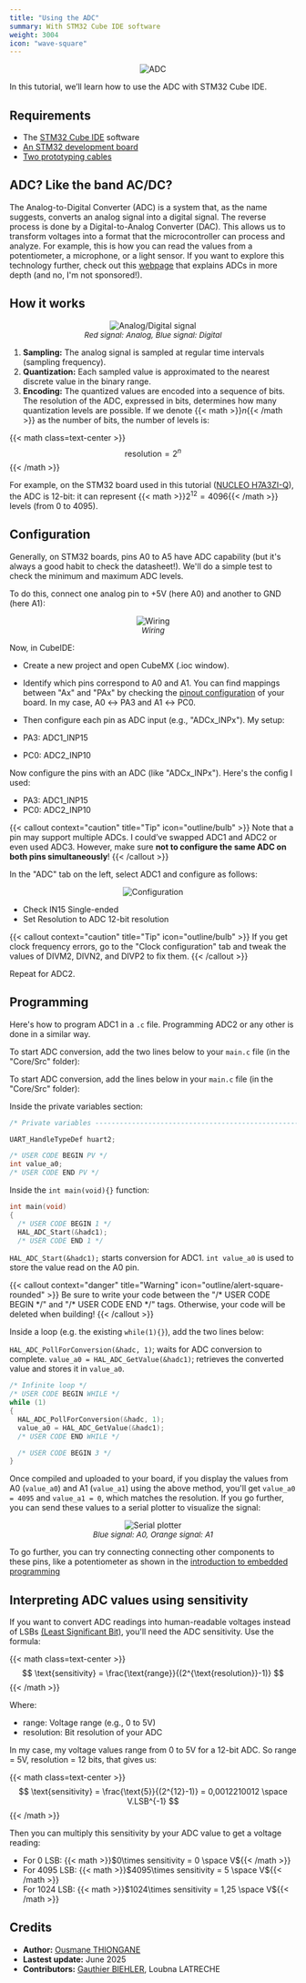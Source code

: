 ```yaml
---
title: "Using the ADC"
summary: With STM32 Cube IDE software
weight: 3004
icon: "wave-square"
---
```


<p align="center">
    <img src="/chroma/images/adc1.png" alt="ADC" class="w-full h-auto" />
</p>

In this tutorial, we’ll learn how to use the ADC with STM32 Cube IDE.

## Requirements

* The [STM32 Cube IDE](https://www.st.com/en/development-tools/stm32cubeide.html) software
* [An STM32 development board](https://www.st.com/en/evaluation-tools/stm32-nucleo-boards.html)
* [Two prototyping cables](/chroma/images/_cables.png)

## ADC? Like the band AC/DC?

The Analog-to-Digital Converter (ADC) is a system that, as the name suggests, converts an analog signal into a digital signal. The reverse process is done by a Digital-to-Analog Converter (DAC). This allows us to transform voltages into a format that the microcontroller can process and analyze. For example, this is how you can read the values from a potentiometer, a microphone, or a light sensor. If you want to explore this technology further, check out this [webpage](https://dewesoft.com/blog/what-is-adc-converter) that explains ADCs in more depth (and no, I'm not sponsored!).

## How it works

<p align="center">
    <img src="/chroma/images/adc2.png" alt="Analog/Digital signal" class="w-full h-auto" />
    </br>
    <em style="font-size: 0.95em;">Red signal: Analog, Blue signal: Digital</em>
</p>

1. **Sampling:** The analog signal is sampled at regular time intervals (sampling frequency).
2. **Quantization:** Each sampled value is approximated to the nearest discrete value in the binary range.
3. **Encoding:** The quantized values are encoded into a sequence of bits. The resolution of the ADC, expressed in bits, determines how many quantization levels are possible. If we denote {{< math >}}$n${{< /math >}} as the number of bits, the number of levels is:

{{< math class=text-center >}}
$$
\text{resolution} = 2^n
$$
{{< /math >}}

For example, on the STM32 board used in this tutorial ([NUCLEO H7A3ZI-Q](https://www.st.com/en/evaluation-tools/nucleo-h7a3zi-q.html)), the ADC is 12-bit: it can represent {{< math >}}$2^{12} = 4096${{< /math >}} levels (from 0 to 4095).

## Configuration

Generally, on STM32 boards, pins A0 to A5 have ADC capability (but it's always a good habit to check the datasheet!). We'll do a simple test to check the minimum and maximum ADC levels.

To do this, connect one analog pin to +5V (here A0) and another to GND (here A1):

<p align="center">
    <img src="/chroma/images/adc3.png" alt="Wiring" class="w-full h-auto" />
    </br>
    <em style="font-size: 0.95em;">Wiring</em>
</p>

Now, in CubeIDE:

* Create a new project and open CubeMX (.ioc window).
* Identify which pins correspond to A0 and A1. You can find mappings between "Ax" and "PAx" by checking the [pinout configuration](https://os.mbed.com/platforms/ST-Nucleo-H7A3ZI-Q/#board-pinout) of your board. In my case, A0 ↔ PA3 and A1 ↔ PC0.
* Then configure each pin as ADC input (e.g., "ADCx_INPx"). My setup:

* PA3: ADC1_INP15
* PC0: ADC2_INP10

Now configure the pins with an ADC (like "ADCx_INPx"). Here's the config I used:

* PA3: ADC1_INP15
* PC0: ADC2_INP10

{{< callout context="caution" title="Tip" icon="outline/bulb" >}}
Note that a pin may support multiple ADCs. I could’ve swapped ADC1 and ADC2 or even used ADC3. However, make sure **not to configure the same ADC on both pins simultaneously**!
{{< /callout >}}

In the "ADC" tab on the left, select ADC1 and configure as follows:

<p align="center">
    <img src="/chroma/images/adc4.png" alt="Configuration" class="w-full h-auto" />
    </br>
</p>

* Check IN15 Single-ended
* Set Resolution to ADC 12-bit resolution

{{< callout context="caution" title="Tip" icon="outline/bulb" >}}
If you get clock frequency errors, go to the "Clock configuration" tab and tweak the values of DIVM2, DIVN2, and DIVP2 to fix them.
{{< /callout >}}

Repeat for ADC2.

## Programming

Here's how to program ADC1 in a `.c` file. Programming ADC2 or any other is done in a similar way.

To start ADC conversion, add the two lines below to your `main.c` file (in the "Core/Src" folder):

To start ADC conversion, add the lines below in your `main.c` file (in the "Core/Src" folder):

Inside the private variables section:

```c {title="main.c", lineNos=true lineNoStart=43, hl_lines=[6]}
/* Private variables ---------------------------------------------------------*/

UART_HandleTypeDef huart2;

/* USER CODE BEGIN PV */
int value_a0;
/* USER CODE END PV */
```

Inside the `int main(void){}` function:

```c {title="main.c", lineNos=true lineNoStart=65, hl_lines=[4]}
int main(void)
{
  /* USER CODE BEGIN 1 */
  HAL_ADC_Start(&hadc1);
  /* USER CODE END 1 */
```

`HAL_ADC_Start(&hadc1);` starts conversion for ADC1. `int value_a0` is used to store the value read on the A0 pin.

{{< callout context="danger" title="Warning" icon="outline/alert-square-rounded" >}}
Be sure to write your code between the "/\* USER CODE BEGIN \*/" and "/\* USER CODE END \*/" tags. Otherwise, your code will be deleted when building!
{{< /callout >}}

Inside a loop (e.g. the existing `while(1){}`), add the two lines below:

`HAL_ADC_PollForConversion(&hadc, 1)`; waits for ADC conversion to complete. `value_a0 = HAL_ADC_GetValue(&hadc1)`; retrieves the converted value and stores it in `value_a0`.

``` c {title="main.c", lineNos=true lineNoStart=99, hl_lines=[5,6]}
/* Infinite loop */
/* USER CODE BEGIN WHILE */
while (1)
{
  HAL_ADC_PollForConversion(&hadc, 1);
  value_a0 = HAL_ADC_GetValue(&hadc1);
  /* USER CODE END WHILE */

  /* USER CODE BEGIN 3 */
}
```

Once compiled and uploaded to your board, if you display the values from A0 (`value_a0`) and A1 (`value_a1`) using the above method, you'll get `value_a0 = 4095` and `value_a1 = 0`, which matches the resolution. If you go further, you can send these values to a serial plotter to visualize the signal:

<p align="center">
    <img src="/chroma/images/adc5.png" alt="Serial plotter" class="w-full h-auto" />
    </br>
    <em style="font-size: 0.95em;">Blue signal: A0, Orange signal: A1</em>
</p>

To go further, you can try connecting connecting other components to these pins, like a potentiometer as shown in the [introduction to embedded programming]()

## Interpreting ADC values using sensitivity

If you want to convert ADC readings into human-readable voltages instead of LSBs [(Least Significant Bit)](https://en.wikipedia.org/wiki/Analog-to-digital_converter#:~:text=The%20change%20in%20voltage%20required%20to%20guarantee%20a%20change%20in%20the%20output%20code%20level%20is%20called%20the%20least%20significant%20bit%20(LSB)%20voltage.%20The%20resolution%20Q%20of%20the%20ADC%20is%20equal%20to%20the%20LSB%20voltage.), you'll need the ADC sensitivity. Use the formula:

{{< math class=text-center >}}
$$
\text{sensitivity} = \frac{\text{range}}{(2^{\text{resolution}}-1)}
$$
{{< /math >}}

Where:

* range: Voltage range (e.g., 0 to 5V)
* resolution: Bit resolution of your ADC

In my case, my voltage values range from 0 to 5V for a 12-bit ADC. So range = 5V, resolution = 12 bits, that gives us:

{{< math class=text-center >}}
$$
\text{sensitivity} = \frac{\text{5}}{(2^{12}-1)} = 0,0012210012 \space V.LSB^{-1}
$$
{{< /math >}}

Then you can multiply this sensitivity by your ADC value to get a voltage reading:

* For 0 LSB: {{< math >}}$0\times sensitivity = 0 \space V${{< /math >}}
* For 4095 LSB: {{< math >}}$4095\times sensitivity = 5 \space V${{< /math >}}
* For 1024 LSB: {{< math >}}$1024\times sensitivity = 1,25 \space V${{< /math >}}

## Credits

* **Author:** [Ousmane THIONGANE](https://github.com/Mowibox)
* **Lastest update:** June 2025
* **Contributors:** [Gauthier BIEHLER](https://github.com/Minorzar), Loubna LATRECHE
